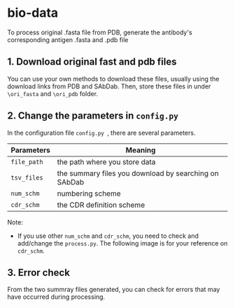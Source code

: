# bio-data
To process original .fasta file from PDB, generate the antibody's corresponding antigen .fasta and .pdb file

## 1. Download original fast and pdb files

You can use your own methods to download these files, usually using the download links from PDB and SAbDab. Then, store these files in under `\ori_fasta` and `\ori_pdb` folder.

## 2. Change the parameters in `config.py`

In the configuration file `config.py `, there are several parameters.

| Parameters  | Meaning                                               |
| ----------- | ----------------------------------------------------- |
| `file_path` | the path where you store data                         |
| `tsv_files` | the summary files you download by searching on SAbDab |
| `num_schm`  | numbering scheme                                      |
| `cdr_schm`  | the CDR definition scheme                             |

Note:

- If you use other `num_schm` and `cdr_schm`, you need to check and add/change the `process.py`. The following image is for your reference on `cdr_schm`.

## 3. Error check
From the two summray files generated, you can check for errors that may have occurred during processing.
